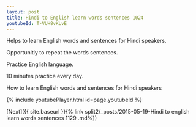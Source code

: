 ```yaml
---
layout: post
title: Hindi to English learn words sentences 1024 
youtubeId: T-VUH8vKLvE
---
```

 
 
Helps to learn English words and sentences for Hindi speakers.

Opportunitiy to repeat the words sentences. 

Practice English language. 
 
10 minutes practice every day. 
 
How to learn English words and sentences for Hindi speakers 
 
{% include youtubePlayer.html id=page.youtubeId %}
 
 
[Next]({{ site.baseurl }}{% link  split2/_posts/2015-05-19-Hindi to english learn words sentences 1129 .md%})
 

